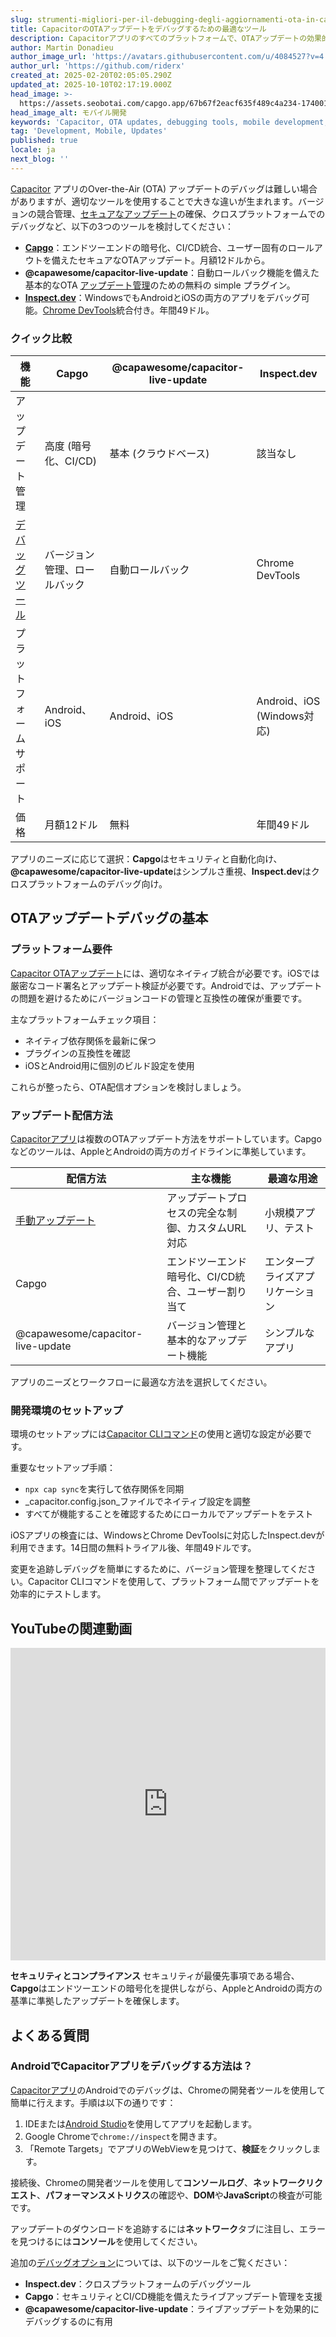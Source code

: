 ```yaml
---
slug: strumenti-migliori-per-il-debugging-degli-aggiornamenti-ota-in-capacitor
title: CapacitorのOTAアップデートをデバッグするための最適なツール
description: Capacitorアプリのすべてのプラットフォームで、OTAアップデートの効果的なデバッグに必要なツールと戦略を探ります。
author: Martin Donadieu
author_image_url: 'https://avatars.githubusercontent.com/u/4084527?v=4'
author_url: 'https://github.com/riderx'
created_at: 2025-02-20T02:05:05.290Z
updated_at: 2025-10-10T02:17:19.000Z
head_image: >-
  https://assets.seobotai.com/capgo.app/67b67f2eacf635f489c4a234-1740017141105.jpg
head_image_alt: モバイル開発
keywords: 'Capacitor, OTA updates, debugging tools, mobile development, app updates'
tag: 'Development, Mobile, Updates'
published: true
locale: ja
next_blog: ''
---
```

[Capacitor](https://capacitorjs.com/) アプリのOver-the-Air (OTA) アップデートのデバッグは難しい場合がありますが、適切なツールを使用することで大きな違いが生まれます。バージョンの競合管理、[セキュアなアップデート](https://capgo.app/docs/plugin/cloud-mode/hybrid-update/)の確保、クロスプラットフォームでのデバッグなど、以下の3つのツールを検討してください：

-   **[Capgo](https://capgo.app/)**：エンドツーエンドの暗号化、CI/CD統合、ユーザー固有のロールアウトを備えたセキュアなOTAアップデート。月額12ドルから。
-   **@capawesome/capacitor-live-update**：自動ロールバック機能を備えた基本的なOTA [アップデート管理](https://capgo.app/docs/plugin/cloud-mode/manual-update/)のための無料の simple プラグイン。
-   **[Inspect.dev](https://inspect.dev/)**：WindowsでもAndroidとiOSの両方のアプリをデバッグ可能。[Chrome DevTools](https://developer.chrome.com/docs/devtools)統合付き。年間49ドル。

### クイック比較

| 機能 | Capgo | @capawesome/capacitor-live-update | Inspect.dev |
| --- | --- | --- | --- |
| アップデート管理 | 高度 (暗号化、CI/CD) | 基本 (クラウドベース) | 該当なし |
| [デバッグツール](https://capgo.app/docs/plugin/debugging/) | バージョン管理、ロールバック | 自動ロールバック | Chrome DevTools |
| プラットフォームサポート | Android、iOS | Android、iOS | Android、iOS (Windows対応) |
| 価格 | 月額12ドル | 無料 | 年間49ドル |

アプリのニーズに応じて選択：**Capgo**はセキュリティと自動化向け、**@capawesome/capacitor-live-update**はシンプルさ重視、**Inspect.dev**はクロスプラットフォームのデバッグ向け。

## OTAアップデートデバッグの基本

### プラットフォーム要件

[Capacitor OTAアップデート](https://capgo.app/ja/)には、適切なネイティブ統合が必要です。iOSでは厳密なコード署名とアップデート検証が必要です。Androidでは、アップデートの問題を避けるためにバージョンコードの管理と互換性の確保が重要です。

主なプラットフォームチェック項目：

-   ネイティブ依存関係を最新に保つ
-   プラグインの互換性を確認
-   iOSとAndroid用に個別のビルド設定を使用

これらが整ったら、OTA配信オプションを検討しましょう。

### アップデート配信方法

[Capacitorアプリ](https://capgo.app/blog/capacitor-comprehensive-guide/)は複数のOTAアップデート方法をサポートしています。Capgoなどのツールは、AppleとAndroidの両方のガイドラインに準拠しています。

| 配信方法 | 主な機能 | 最適な用途 |
| --- | --- | --- |
| [手動アップデート](https://capgo.app/docs/plugin/cloud-mode/manual-update/) | アップデートプロセスの完全な制御、カスタムURL対応 | 小規模アプリ、テスト |
| Capgo | エンドツーエンド暗号化、CI/CD統合、ユーザー割り当て | エンタープライズアプリケーション |
| @capawesome/capacitor-live-update | バージョン管理と基本的なアップデート機能 | シンプルなアプリ |

アプリのニーズとワークフローに最適な方法を選択してください。

### 開発環境のセットアップ

環境のセットアップには[Capacitor CLIコマンド](https://capgo.app/docs/cli/commands/)の使用と適切な設定が必要です。

重要なセットアップ手順：

-   `npx cap sync`を実行して依存関係を同期
-   _capacitor.config.json_ファイルでネイティブ設定を調整
-   すべてが機能することを確認するためにローカルでアップデートをテスト

iOSアプリの検査には、WindowsとChrome DevToolsに対応したInspect.devが利用できます。14日間の無料トライアル後、年間49ドルです。

変更を追跡しデバッグを簡単にするために、バージョン管理を整理してください。Capacitor CLIコマンドを使用して、プラットフォーム間でアップデートを効率的にテストします。

## YouTubeの関連動画

<iframe src="https://www.youtube.com/embed/HmXM5t8DIPA" aria-label="YouTube video player" frameborder="0" allow="accelerometer; autoplay; clipboard-write; encrypted-media; gyroscope; picture-in-picture; web-share" referrerpolicy="strict-origin-when-cross-origin" style="width: 100%; height: 500px;" allowfullscreen></iframe>

**セキュリティとコンプライアンス**
セキュリティが最優先事項である場合、**Capgo**はエンドツーエンドの暗号化を提供しながら、AppleとAndroidの両方の基準に準拠したアップデートを確保します。

## よくある質問

### AndroidでCapacitorアプリをデバッグする方法は？

[Capacitorアプリ](https://capgo.app/plugins/ivs-player/)のAndroidでのデバッグは、Chromeの開発者ツールを使用して簡単に行えます。手順は以下の通りです：

1. IDEまたは[Android Studio](https://developer.android.com/studio)を使用してアプリを起動します。
2. Google Chromeで`chrome://inspect`を開きます。
3. 「Remote Targets」でアプリのWebViewを見つけて、**検証**をクリックします。

接続後、Chromeの開発者ツールを使用して**コンソールログ**、**ネットワークリクエスト**、**パフォーマンスメトリクス**の確認や、**DOM**や**JavaScript**の検査が可能です。

アップデートのダウンロードを追跡するには**ネットワーク**タブに注目し、エラーを見つけるには**コンソール**を使用してください。

追加の[デバッグオプション](https://capgo.app/docs/plugin/debugging/)については、以下のツールをご覧ください：

- **Inspect.dev**：クロスプラットフォームのデバッグツール
- **Capgo**：セキュリティとCI/CD機能を備えたライブアップデート管理を支援
- **@capawesome/capacitor-live-update**：ライブアップデートを効果的にデバッグするのに有用
